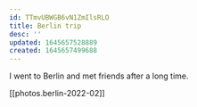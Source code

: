 ```yaml
---
id: TTmvUBWGB6vN1ZmIlsRLO
title: Berlin trip
desc: ''
updated: 1645657528889
created: 1645657499688
---
```


I went to Berlin and met friends after a long time.

[[photos.berlin-2022-02]]
